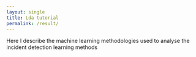 ```yaml
---
layout: single
title: Lda tutorial
permalink: /result/
---
```


Here I describe the machine learning methodologies used to analyse the incident detection
learning methods